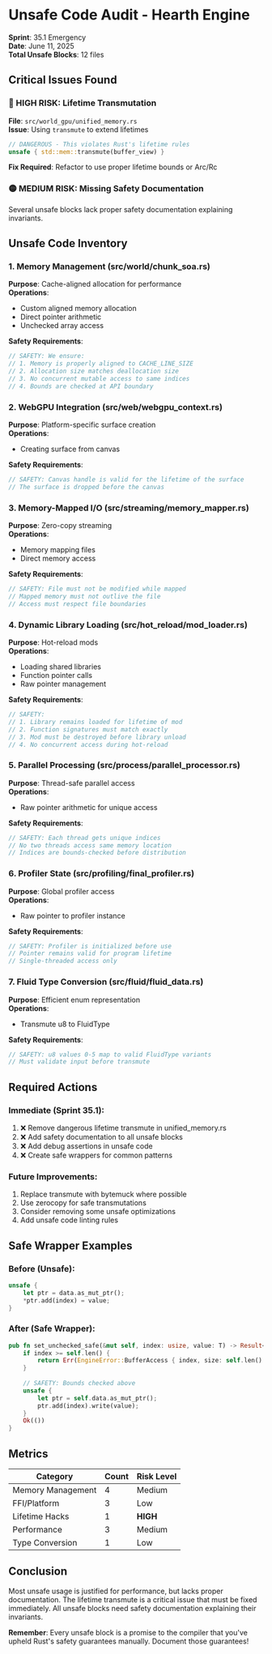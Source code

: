 # Unsafe Code Audit - Hearth Engine

**Sprint**: 35.1 Emergency  
**Date**: June 11, 2025  
**Total Unsafe Blocks**: 12 files

## Critical Issues Found

### 🔴 HIGH RISK: Lifetime Transmutation
**File**: `src/world_gpu/unified_memory.rs`  
**Issue**: Using `transmute` to extend lifetimes  
```rust
// DANGEROUS - This violates Rust's lifetime rules
unsafe { std::mem::transmute(buffer_view) }
```
**Fix Required**: Refactor to use proper lifetime bounds or Arc/Rc

### 🟡 MEDIUM RISK: Missing Safety Documentation
Several unsafe blocks lack proper safety documentation explaining invariants.

## Unsafe Code Inventory

### 1. Memory Management (src/world/chunk_soa.rs)
**Purpose**: Cache-aligned allocation for performance  
**Operations**:
- Custom aligned memory allocation
- Direct pointer arithmetic
- Unchecked array access

**Safety Requirements**:
```rust
// SAFETY: We ensure:
// 1. Memory is properly aligned to CACHE_LINE_SIZE
// 2. Allocation size matches deallocation size
// 3. No concurrent mutable access to same indices
// 4. Bounds are checked at API boundary
```

### 2. WebGPU Integration (src/web/webgpu_context.rs)
**Purpose**: Platform-specific surface creation  
**Operations**:
- Creating surface from canvas

**Safety Requirements**:
```rust
// SAFETY: Canvas handle is valid for the lifetime of the surface
// The surface is dropped before the canvas
```

### 3. Memory-Mapped I/O (src/streaming/memory_mapper.rs)
**Purpose**: Zero-copy streaming  
**Operations**:
- Memory mapping files
- Direct memory access

**Safety Requirements**:
```rust
// SAFETY: File must not be modified while mapped
// Mapped memory must not outlive the file
// Access must respect file boundaries
```

### 4. Dynamic Library Loading (src/hot_reload/mod_loader.rs)
**Purpose**: Hot-reload mods  
**Operations**:
- Loading shared libraries
- Function pointer calls
- Raw pointer management

**Safety Requirements**:
```rust
// SAFETY: 
// 1. Library remains loaded for lifetime of mod
// 2. Function signatures must match exactly
// 3. Mod must be destroyed before library unload
// 4. No concurrent access during hot-reload
```

### 5. Parallel Processing (src/process/parallel_processor.rs)
**Purpose**: Thread-safe parallel access  
**Operations**:
- Raw pointer arithmetic for unique access

**Safety Requirements**:
```rust
// SAFETY: Each thread gets unique indices
// No two threads access same memory location
// Indices are bounds-checked before distribution
```

### 6. Profiler State (src/profiling/final_profiler.rs)
**Purpose**: Global profiler access  
**Operations**:
- Raw pointer to profiler instance

**Safety Requirements**:
```rust
// SAFETY: Profiler is initialized before use
// Pointer remains valid for program lifetime
// Single-threaded access only
```

### 7. Fluid Type Conversion (src/fluid/fluid_data.rs)
**Purpose**: Efficient enum representation  
**Operations**:
- Transmute u8 to FluidType

**Safety Requirements**:
```rust
// SAFETY: u8 values 0-5 map to valid FluidType variants
// Must validate input before transmute
```

## Required Actions

### Immediate (Sprint 35.1):
1. ❌ Remove dangerous lifetime transmute in unified_memory.rs
2. ❌ Add safety documentation to all unsafe blocks
3. ❌ Add debug assertions in unsafe code
4. ❌ Create safe wrappers for common patterns

### Future Improvements:
1. Replace transmute with bytemuck where possible
2. Use zerocopy for safe transmutations
3. Consider removing some unsafe optimizations
4. Add unsafe code linting rules

## Safe Wrapper Examples

### Before (Unsafe):
```rust
unsafe {
    let ptr = data.as_mut_ptr();
    *ptr.add(index) = value;
}
```

### After (Safe Wrapper):
```rust
pub fn set_unchecked_safe(&mut self, index: usize, value: T) -> Result<(), EngineError> {
    if index >= self.len() {
        return Err(EngineError::BufferAccess { index, size: self.len() });
    }
    
    // SAFETY: Bounds checked above
    unsafe {
        let ptr = self.data.as_mut_ptr();
        ptr.add(index).write(value);
    }
    Ok(())
}
```

## Metrics

| Category | Count | Risk Level |
|----------|-------|------------|
| Memory Management | 4 | Medium |
| FFI/Platform | 3 | Low |
| Lifetime Hacks | 1 | **HIGH** |
| Performance | 3 | Medium |
| Type Conversion | 1 | Low |

## Conclusion

Most unsafe usage is justified for performance, but lacks proper documentation. The lifetime transmute is a critical issue that must be fixed immediately. All unsafe blocks need safety documentation explaining their invariants.

**Remember**: Every unsafe block is a promise to the compiler that you've upheld Rust's safety guarantees manually. Document those guarantees!